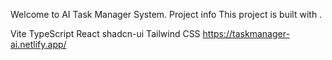 Welcome to AI Task Manager System.
Project info
This project is built with .

Vite
TypeScript
React
shadcn-ui
Tailwind CSS
https://taskmanager-ai.netlify.app/
